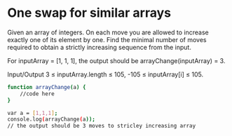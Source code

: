 # One swap for similar arrays
Given an array of integers. On each move you are allowed to increase exactly one of its element by one. Find the minimal number of moves required to obtain a strictly increasing sequence from the input.

For inputArray = [1, 1, 1], the output should be
arrayChange(inputArray) = 3.

Input/Output
3 ≤ inputArray.length ≤ 105,
-105 ≤ inputArray[i] ≤ 105.

```sh
function arrayChange(a) {
    //code here
}

var a = [1,1,1];
console.log(arrayChange(a));
// the output should be 3 moves to stricley increasing array
```
